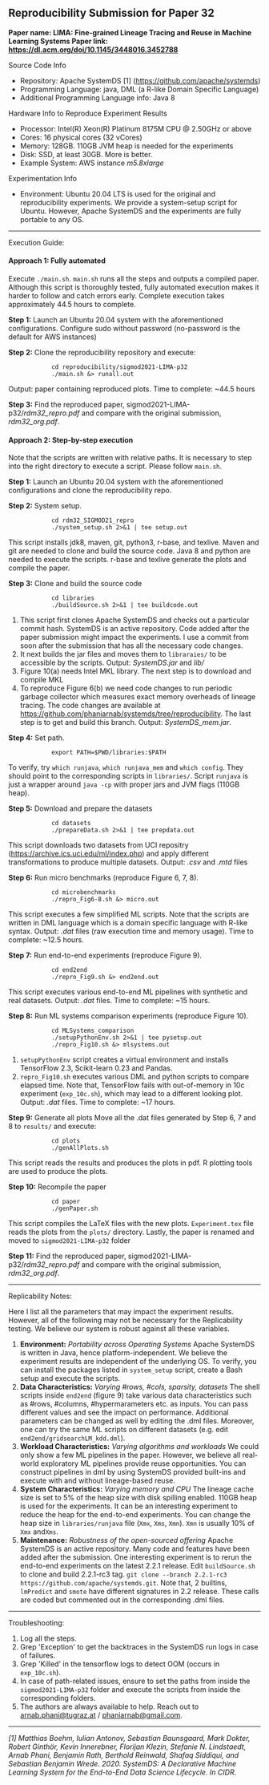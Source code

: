 ## Reproducibility Submission for Paper 32

**Paper name: LIMA: Fine-grained Lineage Tracing and Reuse in Machine Learning Systems
Paper link: https://dl.acm.org/doi/10.1145/3448016.3452788**

Source Code Info
 - Repository: Apache SystemDS [1] (https://github.com/apache/systemds)
 - Programming Language: java, DML (a R-like Domain Specific Language)
 - Additional Programming Language info: Java 8

Hardware Info to Reproduce Experiment Results

 - Processor: Intel(R) Xeon(R) Platinum 8175M CPU @ 2.50GHz or above
 - Cores: 16 physical cores (32 vCores)
 - Memory: 128GB. 110GB JVM heap is needed for the experiments
 - Disk: SSD, at least 30GB. More is better.
 - Example System: AWS instance *m5.8xlarge*

Experimentation Info

 - Environment: Ubuntu 20.04 LTS is used for the original and reproducibility experiments. We provide a system-setup script for Ubuntu. However, Apache SystemDS and the experiments are fully portable to any OS.
-----------------------------------

Execution Guide:

#### Approach 1: Fully automated 
Execute `./main.sh`. `main.sh` runs all the steps and outputs a compiled paper. Although this script is thoroughly tested, fully automated execution makes it harder to follow and catch errors early. Complete execution takes approximately 44.5 hours to complete.
   
**Step 1:** Launch an Ubuntu 20.04 system with the aforementioned configurations.   Configure sudo without password (no-password is the default for AWS instances)
   
**Step 2:** Clone the reproducibility repository and execute:

                cd reproducibility/sigmod2021-LIMA-p32
                ./main.sh &> runall.out  

Output: paper containing reproduced plots. Time to complete: ~44.5 hours
   
**Step 3:** Find the reproduced paper, sigmod2021-LIMA-p32/*rdm32_repro.pdf*  and compare with the original submission, *rdm32_org.pdf*.

#### Approach 2: Step-by-step execution
Note that the scripts are written with relative paths. It is necessary to step into the right directory to execute a script. Please follow `main.sh`.

**Step 1:** Launch an Ubuntu 20.04 system with the aforementioned configurations and clone the reproducibility repo.

**Step 2:** System setup.

                cd rdm32_SIGMOD21_repro
                ./system_setup.sh 2>&1 | tee setup.out

  This script installs jdk8, maven, git, python3, r-base, and texlive. Maven and git are needed to clone and build the source code. Java 8 and python are needed to execute the scripts. r-base and texlive generate the plots and compile the paper.

**Step 3:** Clone and build the source code

                cd libraries
                ./buildSource.sh 2>&1 | tee buildcode.out

  1) This script first clones Apache SystemDS and checks out a particular commit hash. SystemDS is an active repository. Code added after the paper submission might impact the experiments. I use a commit from soon after the submission that has all the necessary code changes.
  2) It next builds the jar files and moves them to `libraraies/` to be accessible by the scripts. Output: *SystemDS.jar* and *lib/*
  3) Figure 10(a) needs Intel MKL library. The next step is to download and compile MKL
  4) To reproduce Figure 6(b) we need code changes to run periodic garbage collector which measures exact memory overheads of lineage tracing. The code changes are available at https://github.com/phaniarnab/systemds/tree/reproducibility. The last step is to get and build this branch. Output: *SystemDS_mem.jar*. 

**Step 4:** Set path.

                export PATH=$PWD/libraries:$PATH

  To verify, try `which runjava`, `which runjava_mem` and `which config`. They should point to the corresponding scripts in `libraries/`. Script `runjava` is  just a wrapper around `java -cp` with proper jars and JVM flags (110GB heap).

**Step 5:** Download and prepare the datasets

                cd datasets
                ./prepareData.sh 2>&1 | tee prepdata.out

  This script downloads two datasets from UCI repositry (https://archive.ics.uci.edu/ml/index.php) and apply different transformations to produce multiple datasets. 
  Output: *.csv* and *.mtd* files

**Step 6:** Run micro benchmarks (reproduce Figure 6, 7, 8).

                cd microbenchmarks
                ./repro_Fig6-8.sh &> micro.out

  This script executes a few simplified ML scripts. Note that the scripts are written in DML language which is a domain specific language with R-like syntax. 
  Output: *.dat* files (raw execution time and memory usage). Time to complete: ~12.5 hours.

**Step 7:** Run end-to-end experiments (reproduce Figure 9).

                cd end2end
                ./repro_Fig9.sh &> end2end.out

  This script executes various end-to-end ML pipelines with synthetic and real datasets.
  Output: *.dat* files. Time to complete: ~15 hours.

**Step 8:** Run ML systems comparison experiments (reproduce Figure 10).

                cd MLSystems_comparison
                ./setupPythonEnv.sh 2>&1 | tee pysetup.out
                ./repro_Fig10.sh &> mlsystems.out

  1) `setupPythonEnv` script creates a virtual environment and installs TensorFlow 2.3, Scikit-learn 0.23 and Pandas.
  2) `repro_Fig10.sh` executes various DML and python scripts to compare elapsed time. Note that, TensorFlow fails with out-of-memory in 10c experiment (`exp_10c.sh`), which may lead to a different looking plot.
Output: *.dat* files. Time to complete: ~17 hours.

**Step 9:** Generate all plots
  Move all the .dat files generated by Step 6, 7 and 8 to `results/` and execute:

                cd plots
                ./genAllPlots.sh

  This script reads the results and produces the plots in pdf. R plotting tools are used to produce the plots.

**Step 10:** Recompile the paper

                cd paper
                ./genPaper.sh

  This script compiles the LaTeX files with the new plots. `Experiment.tex` file reads the plots from the `plots/` directory.
  Lastly, the paper is renamed and moved to `sigmod2021-LIMA-p32` folder

**Step 11:** Find the reproduced paper, sigmod2021-LIMA-p32/*rdm32_repro.pdf* and compare with the original submission, *rdm32_org.pdf*.

--------------------------------------

Replicability Notes:

Here I list all the parameters that may impact the experiment results. However, all of the following may not be necessary
for the Replicability testing. We believe our system is robust against all these variables.
1) **Environment:** *Portability across Operating Systems*
  Apache SystemDS is written in Java, hence platform-independent. We believe the experiment results are independent of the underlying OS. To verify, you can install the packages listed in  `system_setup` script, create a Bash setup and execute the scripts.
2) **Data Characteristics:** *Varying #rows, #cols, sparsity, datasets*
  The shell scripts inside `end2end` (figure 9) take various data characteristics such as #rows, #columns, #hypermarameters etc. as inputs. You can pass different values and see the impact on performance. Additional parameters can be changed as well by editing the .dml files. Moreover, one can try the same ML scripts on different datasets (e.g. edit `end2end/gridsearchLM_kdd.dml`).
3) **Workload Characteristics:** *Varying algorithms and workloads*
  We could only show a few ML pipelines in the paper. However, we believe all real-world exploratory ML pipelines provide reuse opportunities. You can construct pipelines in dml by using SystemDS provided built-ins and execute with and without lineage-based reuse.
4) **System Characteristics:** *Varying memory and CPU*
  The lineage cache size is set to 5% of the heap size with disk spilling enabled. 110GB heap is used for the experiments. It can be an interesting experiment to reduce the heap for the end-to-end experiments. You can change the heap size in `libraries/runjava` file (`Xmx`, `Xms`, `Xmn`). `Xmn` is usually 10% of `Xmx` and`Xms`.
5) **Maintenance:** *Robustness of the open-sourced offering*
  Apache SystemDS is an active repository. Many code and features have been added after the submission. One interesting experiment is to rerun the end-to-end experiments on the latest 2.2.1 release. Edit `buildSource.sh` to clone and build 2.2.1-rc3 tag. `git clone --branch 2.2.1-rc3 https://github.com/apache/systemds.git`. Note that, 2 builtins, `lmPredict` and `smote` have different signatures in 2.2 release. These calls are coded but commented out in the corresponding .dml files.
  
---------------------------------------------

Troubleshooting:
1) Log all the steps.
2) Grep 'Exception' to get the backtraces in the SystemDS run logs in case of failures.
3) Grep 'Killed' in the tensorflow logs to detect OOM (occurs in `exp_10c.sh`).
4) In case of path-related issues, ensure to set the paths from inside the `sigmod2021-LIMA-p32` folder and execute the scripts from inside the corresponding folders.
5) The authors are always available to help. Reach out to arnab.phani@tugraz.at / phaniarnab@gmail.com.

----

*[1] Matthias Boehm, Iulian Antonov, Sebastian Baunsgaard, Mark Dokter, Robert Ginthör, Kevin Innerebner, Florijan Klezin, Stefanie N. Lindstaedt, Arnab Phani, Benjamin Rath, Berthold Reinwald, Shafaq Siddiqui, and Sebastian Benjamin
Wrede. 2020. SystemDS: A Declarative Machine Learning System for the End-to-End Data Science Lifecycle. In CIDR.*


